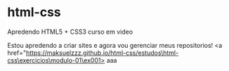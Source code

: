 # html-css
 Apredendo HTML5 + CSS3 curso em video
 
 Estou apredendo a criar sites e agora vou gerenciar meus repositorios!
<a href="https://maksuelzzz.github.io/html-css/estudos\html-css\exercicios\modulo-01\ex001> aaa

